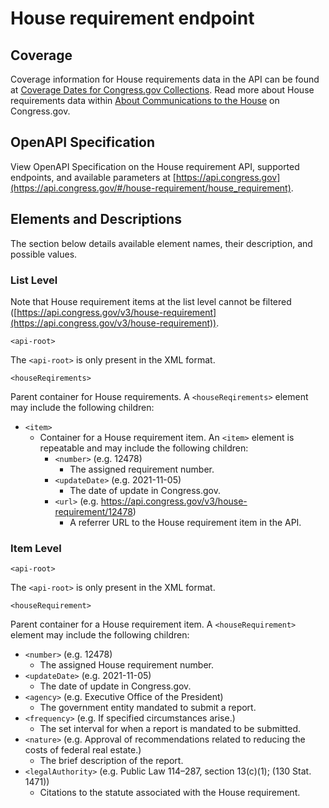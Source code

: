 # House requirement endpoint
## Coverage 
Coverage information for House requirements data in the API can be found at [Coverage Dates for Congress.gov Collections](https://www.congress.gov/help/coverage-dates). Read more about House requirements data within [About Communications to the House](https://www.congress.gov/help/house-communications) on Congress.gov.
## OpenAPI Specification
View OpenAPI Specification on the House requirement API, supported endpoints, and available parameters at [https://api.congress.gov](https://api.congress.gov/#/house-requirement/house_requirement). 
## Elements and Descriptions
The section below details available element names, their description, and possible values.
### List Level
Note that House requirement items at the list level cannot be filtered ([https://api.congress.gov/v3/house-requirement](https://api.congress.gov/v3/house-requirement)).

`<api-root>` 

The `<api-root>` is only present in the XML format.

`<houseReqirements>`

Parent container for House requirements. A `<houseReqirements>` element may include the following children:
- `<item>` 
  - Container for a House requirement item. An `<item>` element is repeatable and may include the following children:
    - `<number>` (e.g. 12478)
      - The assigned requirement number.
    - `<updateDate>` (e.g. 2021-11-05)
      - The date of update in Congress.gov.
    - `<url>` (e.g. https://api.congress.gov/v3/house-requirement/12478)
        - A referrer URL to the House requirement item in the API.

### Item Level
`<api-root>` 

The `<api-root>` is only present in the XML format.

`<houseRequirement>` 

Parent container for a House requirement item. A `<houseRequirement>` element may include the following children:
- `<number>` (e.g. 12478)
  - The assigned House requirement number.
- `<updateDate>` (e.g. 2021-11-05)
  - The date of update in Congress.gov.
- `<agency>` (e.g. Executive Office of the President)
  - The government entity mandated to submit a report.
- `<frequency>` (e.g. If specified circumstances arise.)
  - The set interval for when a report is mandated to be submitted.
- `<nature>` (e.g. Approval of recommendations related to reducing the costs of federal real estate.)
  - The brief description of the report.
- `<legalAuthority>` (e.g. Public Law 114–287, section 13(c)(1); (130 Stat. 1471))
  - Citations to the statute associated with the House requirement.
